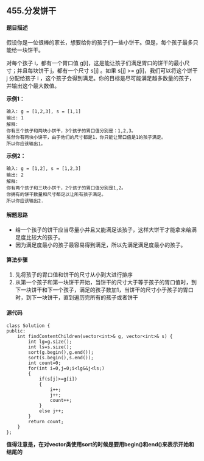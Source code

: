 ## 455.分发饼干
#### 题目描述
假设你是一位很棒的家长，想要给你的孩子们一些小饼干。但是，每个孩子最多只能给一块饼干。

对每个孩子 i，都有一个胃口值 g[i]，这是能让孩子们满足胃口的饼干的最小尺寸；并且每块饼干 j，都有一个尺寸 s[j] 。如果 s[j] >= g[i]，我们可以将这个饼干 j 分配给孩子 i ，这个孩子会得到满足。你的目标是尽可能满足越多数量的孩子，并输出这个最大数值。

**示例1：**
```
输入: g = [1,2,3], s = [1,1]
输出: 1
解释: 
你有三个孩子和两块小饼干，3个孩子的胃口值分别是：1,2,3。
虽然你有两块小饼干，由于他们的尺寸都是1，你只能让胃口值是1的孩子满足。
所以你应该输出1。
```
**示例2：**
```
输入: g = [1,2], s = [1,2,3]
输出: 2
解释: 
你有两个孩子和三块小饼干，2个孩子的胃口值分别是1,2。
你拥有的饼干数量和尺寸都足以让所有孩子满足。
所以你应该输出2.
```
#### 解题思路
- 给一个孩子的饼干应当尽量小并且又能满足该孩子，这样大饼干才能拿来给满足度比较大的孩子。
- 因为满足度最小的孩子最容易得到满足，所以先满足满足度最小的孩子。
#### 算法步骤
1. 先将孩子的胃口值和饼干的尺寸从小到大进行排序
2. 从第一个孩子和第一块饼干开始，当饼干的尺寸大于等于孩子的胃口值时，到下一块饼干和下一个孩子，满足的孩子数加1，当饼干的尺寸小于孩子的胃口时，到下一块饼干，直到遍历完所有的孩子或者饼干
#### 源代码
```cpp{.line-numbers}
class Solution {
public:
    int findContentChildren(vector<int>& g, vector<int>& s) {
        int lg=g.size();
        int ls=s.size();
        sort(g.begin(),g.end());
        sort(s.begin(),s.end());
        int count=0;
        for(int i=0,j=0;i<lg&&j<ls;)
        {
            if(s[j]>=g[i])
            {
                i++;
                j++;
                count++;
            }
            else j++;
        }
        return count;
    }
};
```
**值得注意是，在对vector类使用sort的时候是要用begin()和end()来表示开始和结尾的**